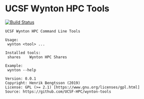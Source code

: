 # UCSF Wynton HPC Tools

[![Build Status](https://travis-ci.org/UCSF-HPC/wynton-tools.svg?branch=master)](https://travis-ci.org/UCSF-HPC/wynton-tools)

```
UCSF Wynton HPC Command Line Tools

Usage:
 wynton <tool> ...

Installed tools:
 shares    Wynton HPC Shares

Example:
 wynton --help

Version: 0.0.1
Copyright: Henrik Bengtsson (2019)
License: GPL (>= 2.1) [https://www.gnu.org/licenses/gpl.html]
Source: https://github.com/UCSF-HPC/wynton-tools
```
